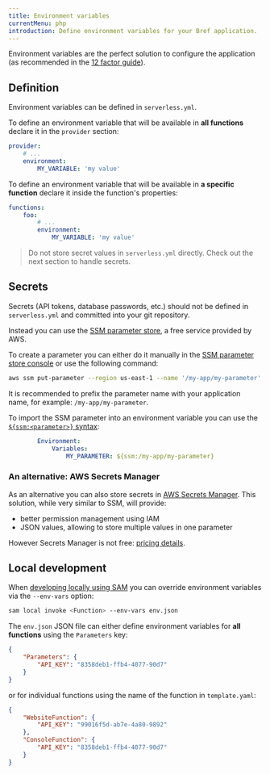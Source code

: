 ```yaml
---
title: Environment variables
currentMenu: php
introduction: Define environment variables for your Bref application.
---
```


Environment variables are the perfect solution to configure the application (as recommended in the [12 factor guide](https://12factor.net/config)).

## Definition

Environment variables can be defined in `serverless.yml`.

To define an environment variable that will be available in **all functions** declare it in the `provider` section:

```yaml
provider:
    # ...
    environment:
        MY_VARIABLE: 'my value'
```

To define an environment variable that will be available in **a specific function** declare it inside the function's properties:

```yaml
functions:
    foo:
        # ...
        environment:
            MY_VARIABLE: 'my value'
```

> Do not store secret values in `serverless.yml` directly. Check out the next section to handle secrets.

## Secrets

Secrets (API tokens, database passwords, etc.) should not be defined in `serverless.yml` and committed into your git repository.

Instead you can use the [SSM parameter store](https://docs.aws.amazon.com/systems-manager/latest/userguide/systems-manager-paramstore.html), a free service provided by AWS.

To create a parameter you can either do it manually in the [SSM parameter store console](https://console.aws.amazon.com/systems-manager/parameters) or use the following command:

```bash
aws ssm put-parameter --region us-east-1 --name '/my-app/my-parameter' --type String --value 'mysecretvalue'
```

It is recommended to prefix the parameter name with your application name, for example: `/my-app/my-parameter`.

To import the SSM parameter into an environment variable you can use the [`${ssm:<parameter>}` syntax](https://serverless.com/blog/serverless-secrets-api-keys/):

```yaml
        Environment:
            Variables:
                MY_PARAMETER: ${ssm:/my-app/my-parameter}
```

### An alternative: AWS Secrets Manager

As an alternative you can also store secrets in [AWS Secrets Manager](https://aws.amazon.com/secrets-manager/). This solution, while very similar to SSM, will provide:

- better permission management using IAM
- JSON values, allowing to store multiple values in one parameter

However Secrets Manager is not free: [pricing details](https://aws.amazon.com/secrets-manager/pricing/).

## Local development

When [developing locally using SAM](/docs/local-development.md) you can override environment variables via the `--env-vars` option:

```bash
sam local invoke <Function> --env-vars env.json
```

The `env.json` JSON file can either define environment variables for **all functions** using the `Parameters` key:

```json
{
    "Parameters": {
        "API_KEY": "8358deb1-ffb4-4077-90d7"
    }
}
```

or for individual functions using the name of the function in `template.yaml`:

```json
{
    "WebsiteFunction": {
        "API_KEY": "99016f5d-ab7e-4a80-9892"
    },
    "ConsoleFunction": {
        "API_KEY": "8358deb1-ffb4-4077-90d7"
    }
}
```
